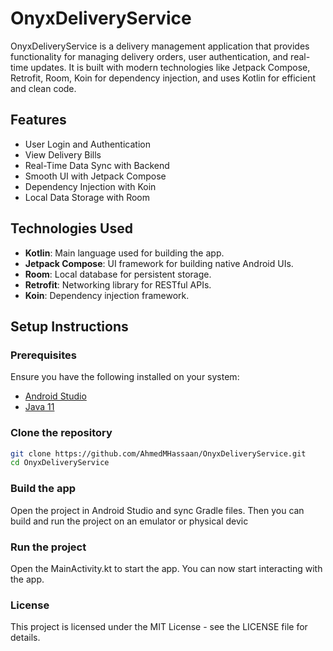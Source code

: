 # OnyxDeliveryService

OnyxDeliveryService is a delivery management application that provides functionality for managing delivery orders, user authentication, and real-time updates. It is built with modern technologies like Jetpack Compose, Retrofit, Room, Koin for dependency injection, and uses Kotlin for efficient and clean code.

## Features

- User Login and Authentication
- View Delivery Bills
- Real-Time Data Sync with Backend
- Smooth UI with Jetpack Compose
- Dependency Injection with Koin
- Local Data Storage with Room

## Technologies Used

- **Kotlin**: Main language used for building the app.
- **Jetpack Compose**: UI framework for building native Android UIs.
- **Room**: Local database for persistent storage.
- **Retrofit**: Networking library for RESTful APIs.
- **Koin**: Dependency injection framework.

## Setup Instructions

### Prerequisites

Ensure you have the following installed on your system:

- [Android Studio](https://developer.android.com/studio)
- [Java 11](https://www.oracle.com/java/technologies/javase-jdk11-downloads.html)

### Clone the repository

```bash
git clone https://github.com/AhmedMHassaan/OnyxDeliveryService.git
cd OnyxDeliveryService

```
### Build the app
Open the project in Android Studio and sync Gradle files. Then you can build and run the project on an emulator or physical devic


### Run the project
Open the MainActivity.kt to start the app.
You can now start interacting with the app.

### License
This project is licensed under the MIT License - see the LICENSE file for details.



